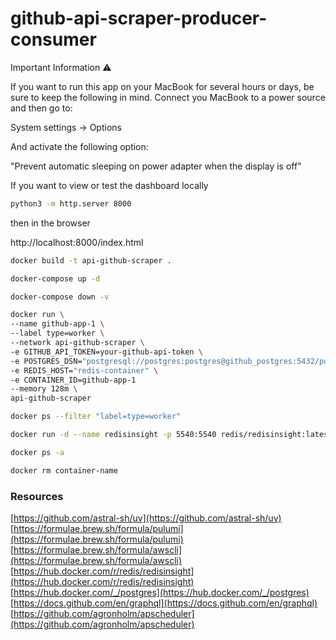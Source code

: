 # github-api-scraper-producer-consumer

Important Information ⚠️

If you want to run this app on your MacBook for several hours or days, be sure to keep the following in mind. Connect you MacBook to a power source and then go to:

System settings -> Options

And activate the following option:

"Prevent automatic sleeping on power adapter when the display is off"

If you want to view or test the dashboard locally

```bash
python3 -m http.server 8000
```

then in the browser

http://localhost:8000/index.html


```bash
docker build -t api-github-scraper .
```  

```bash
docker-compose up -d
```  

```bash
docker-compose down -v
```  

```bash
docker run \
--name github-app-1 \
--label type=worker \
--network api-github-scraper \
-e GITHUB_API_TOKEN=your-github-api-token \
-e POSTGRES_DSN="postgresql://postgres:postgres@github_postgres:5432/postgres" \
-e REDIS_HOST="redis-container" \
-e CONTAINER_ID=github-app-1
--memory 128m \
api-github-scraper
```  

```bash
docker ps --filter "label=type=worker"
```  

```bash
docker run -d --name redisinsight -p 5540:5540 redis/redisinsight:latest
```  

```bash
docker ps -a
```  

```bash
docker rm container-name
```  

### Resources

[https://github.com/astral-sh/uv](https://github.com/astral-sh/uv)  
[https://formulae.brew.sh/formula/pulumi](https://formulae.brew.sh/formula/pulumi)  
[https://formulae.brew.sh/formula/awscli](https://formulae.brew.sh/formula/awscli)  
[https://hub.docker.com/r/redis/redisinsight](https://hub.docker.com/r/redis/redisinsight)  
[https://hub.docker.com/_/postgres](https://hub.docker.com/_/postgres)  
[https://docs.github.com/en/graphql](https://docs.github.com/en/graphql)  
[https://github.com/agronholm/apscheduler](https://github.com/agronholm/apscheduler)  